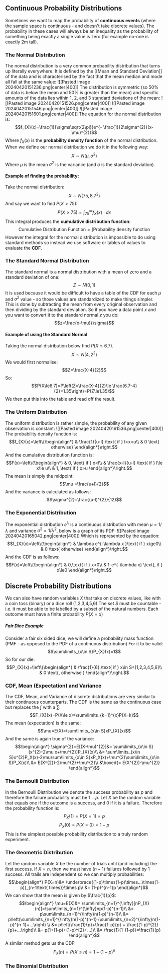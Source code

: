 ## Continuous Probability Distributions
Sometimes we want to map the probability of **continuous events** (where the sample space is continuous - and doesn't take discrete values).
The probability in these cases will always be an inequality as the probability of something being exactly a single value is zero (for example no-one is exactly 2m tall).
### The Normal Distribution
The normal distribution is a very common probability distribution that turns up literally everywhere. It is defined by the [[Mean and Standard Deviation]] of the data and is characterised by the fact that the mean median and mode all fall at the same value:
![[Pasted image 20240420151236.png|center|400]]
The distribution is symmetric (so 50% of data is below the mean and 50% is greater than the mean) and specific amounts of the data lies within 1, 2, and 3 standard deviations of the mean:
![[Pasted image 20240420151526.png|center|400]]
![[Pasted image 20240420151546.png|center|400]]
![[Pasted image 20240420151601.png|center|400]]
The equation for the normal distribution is:
$$f_{X}(x)=\frac{1}{\sigma\sqrt{2\pi}}e^{- \frac{1}{2\sigma^{2}}(x-\mu)^{2}}$$
Where $f_X(x)$ is the **probability density function** of the normal distribution.
\
When we define our normal distribution we do it in the following way:
$$X\sim N(\mu,\sigma^{2})$$
Where $\mu$ is the mean $\sigma^{2}$ is the variance (and $\sigma$ is the standard deviation).
#### Example of finding the probability:
Take the normal distribution:
$$X\sim N(75,8.7^{2})$$
And say we want to find $P(X>75)$:
$$P(X>75)=\int^{\infty}_{75}f_{X}(x)\cdot dx$$
This integral produces the **cumulative distribution function**:
$$\text {Cumulative Distribution Function}=\int\text{Probability density function}$$
However the integral for the normal distribution is impossible to do using standard methods so instead we use software or tables of values to evaluate the **CDF**.
### The Standard Normal Distribution
The standard normal is a normal distribution with a mean of zero and a standard deviation of one:
$$Z\sim N(0,1)$$
It is used because it would be difficult to have a table of the CDF for each $\mu$ and $\sigma^{2}$ value - so those values are standardized to make things simpler.
This is done by subtracting the mean from every original observation and then dividing by the standard deviation.
So if you have a data point $x$ and you want to convert it to the standard normal $z$ you do:
$$z=\frac{x-\mu}{\sigma}$$
#### Example of using the Standard Normal
Taking the normal distribution below find $P(X\le 6.7)$.
$$X\sim N(4,2^{2})$$
We would first normalise:
$$Z=\frac{X-4}{2}$$
So:
$$P(X\le6.7)=P\left(Z=\frac{X-4}{2}\le \frac{6.7-4}{2}=1.35\right)=P(Z\le1.35)$$
We then put this into the table and read off the result.

### The Uniform Distribution
The uniform distribution is rather simple, the probability of any given observation is constant:
![[Pasted image 20240420161536.png|center|400]]
The probability density function is:
$$f_{X}(x)=\left\{\begin{align*}
& \frac{1}{u-l} \text{ if } l<x<u\\
& 0 \text{ otherwise}
\end{align*}\right.$$
And the cumulative distribution function is:
$$F(x)=\left\{\begin{align*}
& 0, \text{ if } x<l\\
& \frac{x-l}{u-l} \text{ if } l\le x\le u\\
& 1, \text{ if } x>u 
\end{align*}\right.$$
The mean is simply the midpoint:
$$\mu =\frac{u+l}{2}$$
And the variance is calculated as follows:
$$\sigma^{2}=\frac{(u-l)^{2}}{12}$$
### The Exponential Distribution
The exponential distribution $e^\lambda$ is a continuous distribution with mean $\mu=1/\lambda$ and variance $\sigma^{2}=1/\lambda^{2}$, below is a graph of its PDF:
![[Pasted image 20240420165042.png|center|400]]
Which is represented by the equation:
$$f_{X}(x)=\left\{\begin{align*}
& \lambda e^{-\lambda x }\text{ if } x\ge0\\
& 0 \text{ otherwise}
\end{align*}\right.$$
And the CDF is as follows:
$$F(x)=\left\{\begin{align*}
& 0,\text{ if } x<0\\
& 1-e^{-\lambda x} \text{, if } x\le0
\end{align*}\right.$$
## Discrete Probability Distributions
We can also have random variables $X$ that take on discrete values, like with a coin toss (binary) or a dice roll (1,2,3,4,5,6)
The set $S$ must be countable - i.e. it must be able to be labelled by a subset of the natural numbers.
Each outcome must have a finite probability $P(X=x)$
##### Fair Dice Example
Consider a fair six sided dice, we will define a probability mass function (PMF - as opposed to the PDF of a continuous distribution)
For it to be valid:
$$\sum\limits_{x\in S}P_{X}(x)=1$$
So for our die:
$$P_{X}(x)=\left\{\begin{align*}
& \frac{1}{6},\text{ if } x\in S=[1,2,3,4,5,6]\\
& 0 \text{, otherwise }
\end{align*}\right.$$
### CDF, Mean (Expectation) and Variance
The CDF, Mean, and Variance of discrete distributions are very similar to their continuous counterparts.
The CDF is the same as the continuous case but replaces the $\int$ with a $\sum$:
$$F_{X}(x)=P(X\le x)=\sum\limits_{k=1}^{x}P(X=k)$$
The mean (expectation) is the same:
$$\mu=E(X)=\sum\limits_{x\in S}xP_{X}(x)$$
And the same is again true of the variance:
$$\begin{align*}
\sigma^{2}=E[(X-\mu)^{2}]&= \sum\limits_{x\in S}(x^{2}-2\mu x+\mu^{2})P_{X}(x)\\
&= \sum\limits_{x\in S}x^{2}P_X(x)-2\mu\sum\limits_{x\in S}xP_X(x)+\mu^{2}\sum\limits_{x\in S}P_X(x)\\
&= E(X^{2})-2\mu^{2}+\mu^{2}\\
&\boxed{= E(X^{2})-\mu^{2}}
\end{align*}$$
### The Bernoulli Distribution
In the Bernoulli Distribution we denote the success probability as $p$ and therefore the failure probability must be $1-p$.
Let $X$ be the random variable that equals one if the outcome is a success, and 0 if it is a failure.
Therefore the probability function is:
$$P_{X}(1)=P(X=1)=p$$
$$P_{X}(0)=P(X=0)=1-p$$
This is the simplest possible probability distribution to a truly random experiment.
### The Geometric Distribution
Let the random variable $X$ be the number of trials until (and including) the first success.
If $X=n$, then we must have $(n-1)$ failures followed by 1 success.
All trails are independent so we can multiply probabilities:
$$\begin{align*}
P(X=n)&= \underbrace{(1-p)\times(1-p)\times...\times(1-p)}_{n-1\text{ times}}\times p\\
&= (1-p)^{n-1}p
\end{align*}$$
We can show that the mean is given by $\frac{1}{p}$:
$$\begin{align*}
\mu=E(X)&= \sum\limits_{n=1}^{\infty}[nP_{X}(n)]=\sum\limits_{n=1}^{\infty}np(1-p)^{n-1}\\
&= p\sum\limits_{n=1}^{\infty}n(1-p)^{n-1}\\
&= p\left(\sum\limits_{n=1}^{\infty}n(1-p)^{n-1}+\sum\limits_{n=2}^{\infty}n(1-p)^{n-1}+...\right) \\
&= p\left(\frac{1}{p}+\frac{1-p}{p} + \frac{(1-p)^{2}}{p}+...\right)\\
&= p(1+(1-p)+(1-p)^{2}+...)\\
&= \frac{1}{1-(1-p)}=\frac{1}{p}
\end{align*}$$
A similar method gets us the CDF:
$$F_{X}(n)=P(X\le n)=1-(1-p)^{n}$$
### The Binomial Distribution

